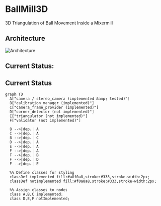 # BallMill3D
3D Triangulation of Ball Movement Inside a Mixermill

## Architecture
![Architecture](.assets/Architecture.png)


## Current Status: 

## Current Status

```mermaid
graph TD
  A["camera / stereo_camera (implemented &amp; tested)"]
  B["calibration_manager (implemented)"]
  C["camera_frame_provider (implemented)"]
  D["corner_detector (not implemented)"]
  E["triangulator (not implemented)"]
  F["validator (not implemented)"]

  B -->|dep.| A
  C -->|dep.| A
  B -->|dep.| C
  D -->|dep.| A
  E -->|dep.| A
  F -->|dep.| A
  F -->|dep.| B
  F -->|dep.| D
  F -->|dep.| E

  %% Define classes for styling
  classDef implemented fill:#a8f0a8,stroke:#333,stroke-width:2px;
  classDef notImplemented fill:#f0a8a8,stroke:#333,stroke-width:2px;

  %% Assign classes to nodes
  class A,B,C implemented;
  class D,E,F notImplemented;


  
  
